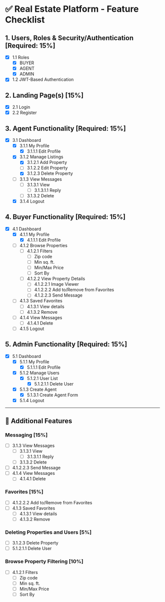 # ✅ Real Estate Platform - Feature Checklist

## 1. Users, Roles & Security/Authentication [Required: 15%]
- [x] 1.1 Roles
  - [x] BUYER
  - [x] AGENT
  - [x] ADMIN
- [x] 1.2 JWT-Based Authentication

## 2. Landing Page(s) [15%]
- [x] 2.1 Login
- [x] 2.2 Register

## 3. Agent Functionality [Required: 15%]
- [x] 3.1 Dashboard
  - [x] 3.1.1 My Profile
    - [x] 3.1.1.1 Edit Profile
  - [x] 3.1.2 Manage Listings
    - [x] 3.1.2.1 Add Property
    - [ ] 3.1.2.2 Edit Property
    - [x] 3.1.2.3 Delete Property
  - [ ] 3.1.3 View Messages
    - [ ] 3.1.3.1 View
      - [ ] 3.1.3.1.1 Reply
    - [ ] 3.1.3.2 Delete
  - [x] 3.1.4 Logout

## 4. Buyer Functionality [Required: 15%]
- [x] 4.1 Dashboard
  - [x] 4.1.1 My Profile
    - [x] 4.1.1.1 Edit Profile
  - [ ] 4.1.2 Browse Properties
    - [ ] 4.1.2.1 Filters
      - [ ] Zip code
      - [ ] Min sq. ft.
      - [ ] Min/Max Price
      - [ ] Sort By
    - [ ] 4.1.2.2 View Property Details
      - [ ] 4.1.2.2.1 Image Viewer
      - [ ] 4.1.2.2.2 Add to/Remove from Favorites
      - [ ] 4.1.2.2.3 Send Message
  - [ ] 4.1.3 Saved Favorites
    - [ ] 4.1.3.1 View details
    - [ ] 4.1.3.2 Remove
  - [ ] 4.1.4 View Messages
    - [ ] 4.1.4.1 Delete
  - [ ] 4.1.5 Logout

## 5. Admin Functionality [Required: 15%]
- [x] 5.1 Dashboard
  - [x] 5.1.1 My Profile
    - [x] 5.1.1.1 Edit Profile
  - [x] 5.1.2 Manage Users
    - [x] 5.1.2.1 User List
      - [x] 5.1.2.1.1 Delete User
  - [x] 5.1.3 Create Agent
    - [x] 5.1.3.1 Create Agent Form
  - [x] 5.1.4 Logout

---

## 🔧 Additional Features

### Messaging [15%]
- [ ] 3.1.3 View Messages
  - [ ] 3.1.3.1 View
    - [ ] 3.1.3.1.1 Reply
  - [ ] 3.1.3.2 Delete
- [ ] 4.1.2.2.3 Send Message
- [ ] 4.1.4 View Messages
  - [ ] 4.1.4.1 Delete

### Favorites [15%]
- [ ] 4.1.2.2.2 Add to/Remove from Favorites
- [ ] 4.1.3 Saved Favorites
  - [ ] 4.1.3.1 View details
  - [ ] 4.1.3.2 Remove

### Deleting Properties and Users [5%]
- [ ] 3.1.2.3 Delete Property
- [ ] 5.1.2.1.1 Delete User

### Browse Property Filtering [10%]
- [ ] 4.1.2.1 Filters
  - [ ] Zip code
  - [ ] Min sq. ft.
  - [ ] Min/Max Price
  - [ ] Sort By
